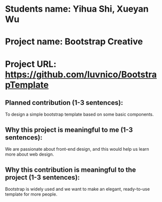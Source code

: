 # Students name: Yihua Shi, Xueyan Wu
# Project name: Bootstrap Creative
# Project URL: https://github.com/luvnico/BootstrapTemplate

## Planned contribution (1-3 sentences): 
To design a simple bootstrap template based on some basic components.

## Why this project is meaningful to me (1-3 sentences):
We are passionate about front-end design, and this would help us learn more about web design.

## Why this contribution is meaningful to the project (1-3 sentences):
Bootstrap is widely used and we want to make an elegant, ready-to-use template for more people.
